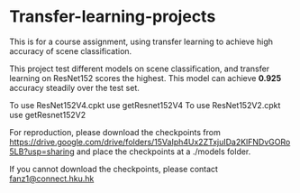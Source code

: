 # Transfer-learning-projects
This is for a course assignment, using transfer learning to achieve high accuracy of scene classification. 


This project test different models on scene classification, and transfer learning on ResNet152 scores the highest. 
This model can achieve __0.925__ accuracy steadily over the test set. 



To use ResNet152V4.cpkt use getResnet152V4
To use ResNet152V2.cpkt use getResnet152V2





For reproduction, please download the checkpoints from 
https://drive.google.com/drive/folders/15VaIph4Ux2ZTxjuIDa2KlFNDvGORo5LB?usp=sharing
and place the checkpoints at a ./models folder. 




If you cannot download the checkpoints, please contact fanz1@connect.hku.hk
